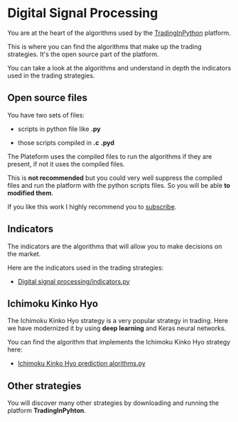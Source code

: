 # Digital Signal Processing

You are at the heart of the algorithms used by the [TradingInPython](https://www.trading-et-data-analyses.com/p/plateforme-de-trading-and-data-analyse.html) platform.

This is where you can find the algorithms that make up the trading strategies. It's the open source part of the platform.

You can take a look at the algorithms and understand in depth the indicators used in the trading strategies.

## Open source files

You have two sets of files:

- scripts in python file like **.py**

- those scripts compiled in **.c** **.pyd**

The Plateform uses the compiled files to run the algorithms if they are present, if not it uses the compiled files.

This is **not recommended** but you could very well suppress the compiled files and run the platform with the python scripts files. So you will be able **to modified them**.

If you like this work I highly recommend you to [subscribe](https://www.trading-et-data-analyses.com/p/abonnement.html).

## Indicators

The indicators are the algorithms that will allow you to make decisions on the market.

Here are the indicators used in the trading strategies:

- [Digital signal processing/indicators.py](indicators.py)

## Ichimoku Kinko Hyo

The Ichimoku Kinko Hyo strategy is a very popular strategy in trading. Here we have modernized it by using **deep learning** and Keras neural networks.

You can find the algorithm that implements the Ichimoku Kinko Hyo strategy here:

- [Ichimoku Kinko Hyo prediction alorithms.py](ichimoku_kinko_hyo.py)

## Other strategies

You will discover many other strategies by downloading and running the platform **TradingInPyhton**.


